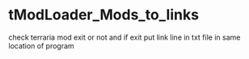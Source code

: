 # tModLoader_Mods_to_links
check terraria mod exit or not and if exit put link line in txt file in same location of program
